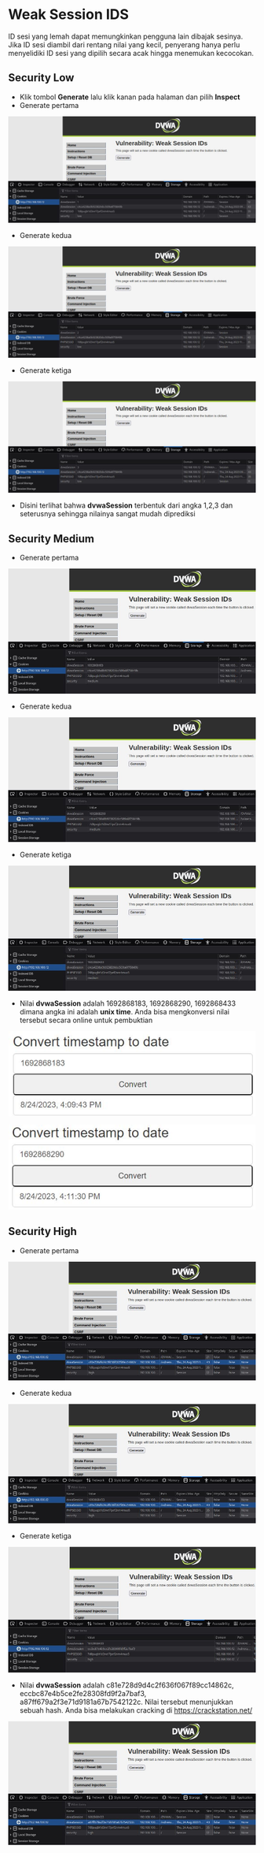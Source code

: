 # Weak Session IDS
ID sesi yang lemah dapat memungkinkan pengguna lain dibajak sesinya. Jika ID sesi diambil dari rentang nilai yang kecil, penyerang hanya perlu menyelidiki ID sesi yang dipilih secara acak hingga menemukan kecocokan.

## Security Low
- Klik tombol **Generate** lalu klik kanan pada halaman dan pilih **Inspect**
- Generate pertama

![alt text](https://github.com/rahardian-dwi-saputra/dvwa-tricks/blob/main/assets/weak%20session%20ids/weak%20session%201.JPG)

- Generate kedua

![alt text](https://github.com/rahardian-dwi-saputra/dvwa-tricks/blob/main/assets/weak%20session%20ids/weak%20session%202.JPG)

- Generate ketiga

![alt text](https://github.com/rahardian-dwi-saputra/dvwa-tricks/blob/main/assets/weak%20session%20ids/weak%20session%203.JPG)

- Disini terlihat bahwa **dvwaSession** terbentuk dari angka 1,2,3 dan seterusnya sehingga nilainya sangat mudah diprediksi

## Security Medium
- Generate pertama

![alt text](https://github.com/rahardian-dwi-saputra/dvwa-tricks/blob/main/assets/weak%20session%20ids/weak%20session%204.JPG)

- Generate kedua

![alt text](https://github.com/rahardian-dwi-saputra/dvwa-tricks/blob/main/assets/weak%20session%20ids/weak%20session%205.JPG)

- Generate ketiga

![alt text](https://github.com/rahardian-dwi-saputra/dvwa-tricks/blob/main/assets/weak%20session%20ids/weak%20session%206.JPG)

- Nilai **dvwaSession** adalah 1692868183, 1692868290, 1692868433 dimana angka ini adalah **unix time**. Anda bisa mengkonversi nilai tersebut secara online untuk pembuktian

![alt text](https://github.com/rahardian-dwi-saputra/dvwa-tricks/blob/main/assets/weak%20session%20ids/weak%20session%207.JPG)

![alt text](https://github.com/rahardian-dwi-saputra/dvwa-tricks/blob/main/assets/weak%20session%20ids/weak%20session%208.JPG)

## Security High
- Generate pertama

![alt text](https://github.com/rahardian-dwi-saputra/dvwa-tricks/blob/main/assets/dt%2078.JPG)

- Generate kedua

![alt text](https://github.com/rahardian-dwi-saputra/dvwa-tricks/blob/main/assets/weak%20session%20ids/weak%20session%209.JPG)

- Generate ketiga

![alt text](https://github.com/rahardian-dwi-saputra/dvwa-tricks/blob/main/assets/weak%20session%20ids/weak%20session%2010.JPG)

- Nilai **dvwaSession** adalah c81e728d9d4c2f636f067f89cc14862c, eccbc87e4b5ce2fe28308fd9f2a7baf3, a87ff679a2f3e71d9181a67b7542122c. Nilai tersebut menunjukkan sebuah hash. Anda bisa melakukan cracking di https://crackstation.net/

![alt text](https://github.com/rahardian-dwi-saputra/dvwa-tricks/blob/main/assets/weak%20session%20ids/weak%20session%2011.JPG)